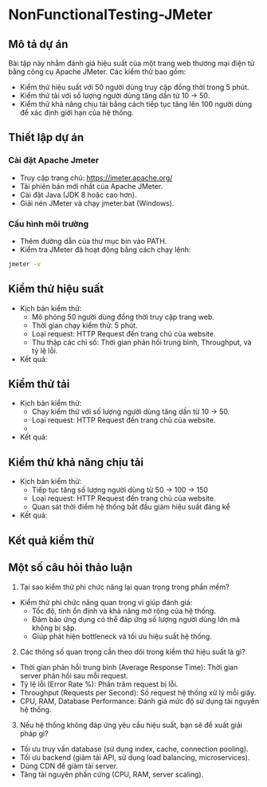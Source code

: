 # NonFunctionalTesting-JMeter
## Mô tả dự án
Bài tập này nhằm đánh giá hiệu suất của một trang web thương mại điện tử bằng công cụ Apache JMeter. Các kiểm thử bao gồm:
- Kiểm thử hiệu suất với 50 người dùng truy cập đồng thời trong 5 phút.
- Kiểm thử tải với số lượng người dùng tăng dần từ 10 → 50.
- Kiểm thử khả năng chịu tải bằng cách tiếp tục tăng lên 100 người dùng để xác định giới hạn của hệ thống.
## Thiết lập dự án
### Cài đặt Apache Jmeter
- Truy cập trang chủ: https://jmeter.apache.org/
- Tải phiên bản mới nhất của Apache JMeter.
- Cài đặt Java (JDK 8 hoặc cao hơn).
- Giải nén JMeter và chạy jmeter.bat (Windows).
### Cấu hình môi trường
- Thêm đường dẫn của thư mục bin vào PATH.
- Kiểm tra JMeter đã hoạt động bằng cách chạy lệnh:
```bash
jmeter -v
```
## Kiểm thử hiệu suất
- Kịch bản kiểm thử: 
  - Mô phỏng 50 người dùng đồng thời truy cập trang web.
  - Thời gian chạy kiểm thử: 5 phút.
  - Loại request: HTTP Request đến trang chủ của website.
  - Thu thập các chỉ số: Thời gian phản hồi trung bình, Throughput, và tỷ lệ lỗi.
- Kết quả: 

## Kiểm thử tải
- Kịch bản kiểm thử: 
  - Chạy kiểm thử với số lượng người dùng tăng dần từ 10 → 50.
  - Loại request: HTTP Request đến trang chủ của website.
  - 
- Kết quả:
  
## Kiểm thử khả năng chịu tải
- Kịch bản kiểm thử: 
  - Tiếp tục tăng số lượng người dùng từ 50 → 100 → 150
  - Loại request: HTTP Request đến trang chủ của website.
  - Quan sát thời điểm hệ thống bắt đầu giảm hiệu suất đáng kể
- Kết quả:
  
## Kết quả kiểm thử

## Một số câu hỏi thảo luận
1. Tại sao kiểm thử phi chức năng lại quan trọng trong phần mềm?
  - Kiểm thử phi chức năng quan trọng vì giúp đánh giá:
    - Tốc độ, tính ổn định và khả năng mở rộng của hệ thống.
    - Đảm bảo ứng dụng có thể đáp ứng số lượng người dùng lớn mà không bị sập.
    - Giúp phát hiện bottleneck và tối ưu hiệu suất hệ thống.
2. Các thông số quan trọng cần theo dõi trong kiểm thử hiệu suất là gì?
- Thời gian phản hồi trung bình (Average Response Time): Thời gian server phản hồi sau mỗi request.
- Tỷ lệ lỗi (Error Rate %): Phần trăm request bị lỗi.
- Throughput (Requests per Second): Số request hệ thống xử lý mỗi giây.
- CPU, RAM, Database Performance: Đánh giá mức độ sử dụng tài nguyên hệ thống.
3. Nếu hệ thống không đáp ứng yêu cầu hiệu suất, bạn sẽ đề xuất giải pháp gì?
- Tối ưu truy vấn database (sử dụng index, cache, connection pooling).
- Tối ưu backend (giảm tải API, sử dụng load balancing, microservices).
- Dùng CDN để giảm tải server.
- Tăng tài nguyên phần cứng (CPU, RAM, server scaling).
